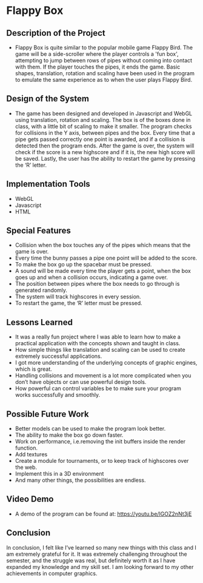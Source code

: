 # Flappy Box

## Description of the Project ##
* Flappy Box is quite similar to the popular mobile game Flappy Bird. The game will be a side-scroller where the player controls a 'fun box', attempting to jump between rows of pipes without coming into contact with them. If the player touches the pipes, it ends the game. Basic shapes, translation, rotation and scaling have been used in the program to emulate the same experience as to when the user plays Flappy Bird. 

## Design of the System ##
* The game has been designed and developed in Javascript and WebGL using translation, rotation and scaling. The box is of the boxes done in class, with a little bit of scaling to make it smaller. The program checks for collisions in the Y axis, between pipes and the box. Every time that a pipe gets passed correctly one point is awarded, and if a collision is detected then the program ends. After the game is over, the system will check if the score is a new highscore and if it is, the new high score will be saved. Lastly, the user has the ability to restart the game by pressing the ‘R’ letter.

## Implementation Tools ##
* WebGL
* Javascript
* HTML

## Special Features ##
* Collision when the box touches any of the pipes which means that the game is over.
* Every time the bunny passes a pipe one point will be added to the score.
* To make the box go up the spacebar must be pressed.
* A sound will be made every time the player gets a point, when the box goes up and when a collision occurs, indicating a game over.
* The position between pipes where the box needs to go through is generated randomly.
* The system will track highscores in every session.
* To restart the game, the ‘R’ letter must be pressed.

## Lessons Learned ##
* It was a really fun project where I was able to learn how to make a practical application with the concepts shown and taught in class.
* How simple things like translation and scaling can be used to create extremely successful applications.
* I got more understanding of the underlying concepts of graphic engines, which is great.
* Handling collisions and movement is a lot more complicated when you don’t have objects or can use powerful design tools.
* How powerful can control variables be to make sure your program works successfully and smoothly.

## Possible Future Work ##
* Better models can be used to make the program look better. 
* The ability to make the box go down faster.
* Work on performance, i.e.removing the init buffers inside the render function.
* Add textures
* Create a module for tournaments, or to keep track of highscores over the web.
* Implement this in a 3D environment
* And many other things, the possibilities are endless.

## Video Demo ##
* A demo of the program can be found at: https://youtu.be/IGOZ2nNt3jE

## Conclusion ##
In conclusion, I felt like I’ve learned so many new things with this class and I am extremely grateful for it. It was extremely challenging throughout the semester, and the struggle was real, but definitely worth it as I have expanded my knowledge and my skill set. I am looking forward to my other achievements in computer graphics.
